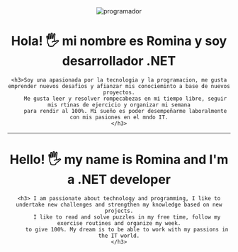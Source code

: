 
<div id="header" align="center">
    <img src="/bloom-woman-debugging-a-program.png" alt="programador">
    <h1 align="center"> Hola! 🖐 mi nombre es Romina y soy desarrollador .NET</h1>
    
    <h3>Soy una apasionada por la tecnologia y la programacion, me gusta emprender nuevos desafios y afianzar mis conocieminto a base de nuevos proyectos.
        Me gusta leer y resolver rompecabezas en mi tiempo libre, seguir mis rtinas de ejercicio y organizar mi semana
        para rendir al 100%. Mi sueño es poder desempeñarme laboralmente con mis pasiones en el mndo IT.
    </h3>
</div>

---

<div id="header" align="center">
    <h1 align="center"> Hello! 🖐 my name is Romina and I'm a .NET developer</h1>
    
    <h3> I am passionate about technology and programming, I like to undertake new challenges and strengthen my knowledge based on new projects.
         I like to read and solve puzzles in my free time, follow my exercise routines and organize my week.
         to give 100%. My dream is to be able to work with my passions in the IT world.
    </h3>
</div>
<!--
**mart1020/mart1020** is a ✨ _special_ ✨ repository because its `README.md` (this file) appears on your GitHub profile.

Here are some ideas to get you started:

- 🔭 I’m currently working on ...an ecommerce page and an application for shifts based on .net
- 🌱 I’m currently learning ... to carry out large-scale projects and starting a technique in software development as a new challenge.
- 💬 Ask me about ...design projects and desktop applications
- 📫 How to reach me: ... My LinkedIn profile: (https://www.linkedin.com/in/romartarg/)
                          My email: martinezromina@outlook.com.ar
                          My portfolio: (https://mart1020.github.io/PortafolioRoMart/)
- ⚡ Fun fact: ... I get chills when the balloons pop.
I have hyperfocus that makes me forget to go to the bathroom for hours.
-->

